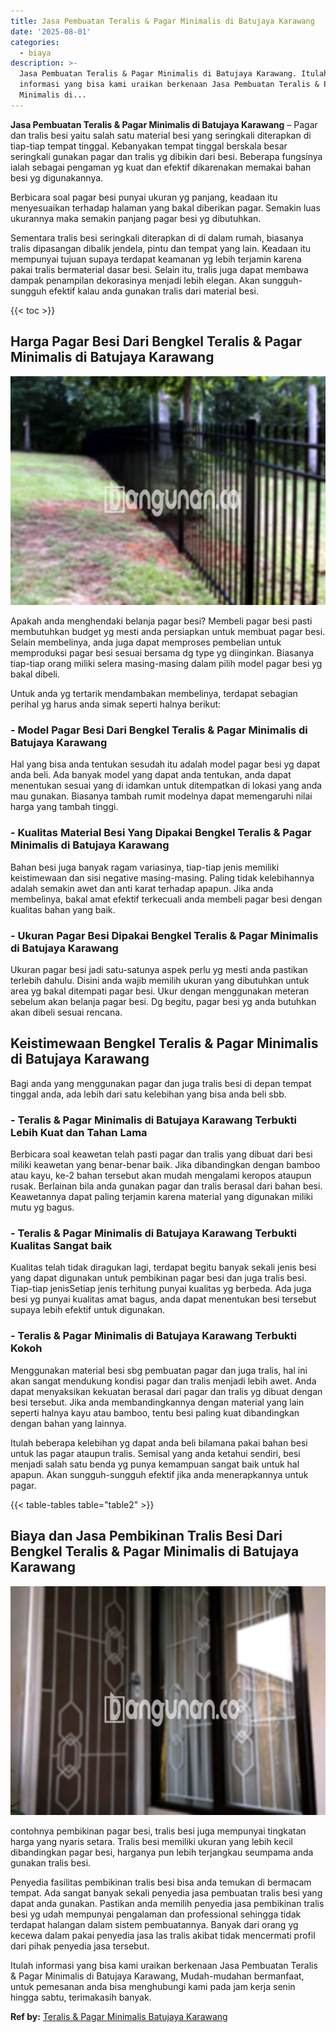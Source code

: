 ```yaml
---
title: Jasa Pembuatan Teralis & Pagar Minimalis di Batujaya Karawang
date: '2025-08-01'
categories:
  - biaya
description: >-
  Jasa Pembuatan Teralis & Pagar Minimalis di Batujaya Karawang. Itulah
  informasi yang bisa kami uraikan berkenaan Jasa Pembuatan Teralis & Pagar
  Minimalis di...
---
```


**Jasa Pembuatan Teralis & Pagar Minimalis di Batujaya Karawang** – Pagar dan tralis besi yaitu salah satu material besi yang seringkali diterapkan di tiap-tiap tempat tinggal. Kebanyakan tempat tinggal berskala besar seringkali gunakan pagar dan tralis yg dibikin dari besi. Beberapa fungsinya ialah sebagai pengaman yg kuat dan efektif dikarenakan memakai bahan besi yg digunakannya.

Berbicara soal pagar besi punyai ukuran yg panjang, keadaan itu menyesuaikan terhadap halaman yang bakal diberikan pagar. Semakin luas ukurannya maka semakin panjang pagar besi yg dibutuhkan.

Sementara tralis besi seringkali diterapkan di di dalam rumah, biasanya tralis dipasangan dibalik jendela, pintu dan tempat yang lain. Keadaan itu mempunyai tujuan supaya terdapat keamanan yg lebih terjamin karena pakai tralis bermaterial dasar besi. Selain itu, tralis juga dapat membawa dampak penampilan dekorasinya menjadi lebih elegan. Akan sungguh-sungguh efektif kalau anda gunakan tralis dari material besi.

{{< toc >}}

## Harga Pagar Besi Dari Bengkel Teralis & Pagar Minimalis di Batujaya Karawang

![Jasa Pembuatan Teralis & Pagar Minimalis di Batujaya Karawang](/images/pagar-minimalis-murah-57.png)

Apakah anda menghendaki belanja pagar besi? Membeli pagar besi pasti membutuhkan budget yg mesti anda persiapkan untuk membuat pagar besi. Selain membelinya, anda juga dapat memproses pembelian untuk memproduksi pagar besi sesuai bersama dg type yg diinginkan. Biasanya tiap-tiap orang miliki selera masing-masing dalam pilih model pagar besi yg bakal dibeli.

Untuk anda yg tertarik mendambakan membelinya, terdapat sebagian perihal yg harus anda simak seperti halnya berikut:
### \- Model Pagar Besi Dari Bengkel Teralis & Pagar Minimalis di Batujaya Karawang

Hal yang bisa anda tentukan sesudah itu adalah model pagar besi yg dapat anda beli. Ada banyak model yang dapat anda tentukan, anda dapat menentukan sesuai yang di idamkan untuk ditempatkan di lokasi yang anda mau gunakan. Biasanya tambah rumit modelnya dapat memengaruhi nilai harga yang tambah tinggi.

### \- Kualitas Material Besi Yang Dipakai Bengkel Teralis & Pagar Minimalis di Batujaya Karawang

Bahan besi juga banyak ragam variasinya, tiap-tiap jenis memiliki keistimewaan dan sisi negative masing-masing. Paling tidak kelebihannya adalah semakin awet dan anti karat terhadap apapun. Jika anda membelinya, bakal amat efektif terkecuali anda membeli pagar besi dengan kualitas bahan yang baik.

### \- Ukuran Pagar Besi Dipakai Bengkel Teralis & Pagar Minimalis di Batujaya Karawang

Ukuran pagar besi jadi satu-satunya aspek perlu yg mesti anda pastikan terlebih dahulu. Disini anda wajib memilih ukuran yang dibutuhkan untuk area yg bakal ditempati pagar besi. Ukur dengan menggunakan meteran sebelum akan belanja pagar besi. Dg begitu, pagar besi yg anda butuhkan akan dibeli sesuai rencana.

## Keistimewaan Bengkel Teralis & Pagar Minimalis di Batujaya Karawang

Bagi anda yang menggunakan pagar dan juga tralis besi di depan tempat tinggal anda, ada lebih dari satu kelebihan yang bisa anda beli sbb.

### \- Teralis & Pagar Minimalis di Batujaya Karawang Terbukti Lebih Kuat dan Tahan Lama

Berbicara soal keawetan telah pasti pagar dan tralis yang dibuat dari besi miliki keawetan yang benar-benar baik. Jika dibandingkan dengan bamboo atau kayu, ke-2 bahan tersebut akan mudah mengalami keropos ataupun rusak. Berlainan bila anda gunakan pagar dan tralis berasal dari bahan besi. Keawetannya dapat paling terjamin karena material yang digunakan miliki mutu yg bagus.

### \- Teralis & Pagar Minimalis di Batujaya Karawang Terbukti Kualitas Sangat baik

Kualitas telah tidak diragukan lagi, terdapat begitu banyak sekali jenis besi yang dapat digunakan untuk pembikinan pagar besi dan juga tralis besi. Tiap-tiap jenisSetiap jenis terhitung punyai kualitas yg berbeda. Ada juga besi yg punyai kualitas amat bagus, anda dapat menentukan besi tersebut supaya lebih efektif untuk digunakan.

### \- Teralis & Pagar Minimalis di Batujaya Karawang Terbukti Kokoh

Menggunakan material besi sbg pembuatan pagar dan juga tralis, hal ini akan sangat mendukung kondisi pagar dan tralis menjadi lebih awet. Anda dapat menyaksikan kekuatan berasal dari pagar dan tralis yg dibuat dengan besi tersebut. Jika anda membandingkannya dengan material yang lain seperti halnya kayu atau bamboo, tentu besi paling kuat dibandingkan dengan bahan yang lainnya.

Itulah beberapa kelebihan yg dapat anda beli bilamana pakai bahan besi untuk las pagar ataupun tralis. Semisal yang anda ketahui sendiri, besi menjadi salah satu benda yg punya kemampuan sangat baik untuk hal apapun. Akan sungguh-sungguh efektif jika anda menerapkannya untuk pagar.

{{< table-tables table="table2" >}}

## Biaya dan Jasa Pembikinan Tralis Besi Dari Bengkel Teralis & Pagar Minimalis di Batujaya Karawang

![Jasa Pembuatan Teralis & Pagar Minimalis di Batujaya Karawang](/images/teralis-minimalis-murah-25.png)

contohnya pembikinan pagar besi, tralis besi juga mempunyai tingkatan harga yang nyaris setara. Tralis besi memiliki ukuran yang lebih kecil dibandingkan pagar besi, harganya pun lebih terjangkau seumpama anda gunakan tralis besi.

Penyedia fasilitas pembikinan tralis besi bisa anda temukan di bermacam tempat. Ada sangat banyak sekali penyedia jasa pembuatan tralis besi yang dapat anda gunakan. Pastikan anda memilih penyedia jasa pembikinan tralis besi yg udah mempunyai pengalaman dan professional sehingga tidak terdapat halangan dalam sistem pembuatannya. Banyak dari orang yg kecewa dalam pakai penyedia jasa las tralis akibat tidak mencermati profil dari pihak penyedia jasa tersebut.

Itulah informasi yang bisa kami uraikan berkenaan Jasa Pembuatan Teralis & Pagar Minimalis di Batujaya Karawang, Mudah-mudahan bermanfaat, untuk pemesanan anda bisa menghubungi kami pada jam kerja senin hingga sabtu, terimakasih banyak.

**Ref by:** [Teralis & Pagar Minimalis Batujaya Karawang](https://id.wikipedia.org/wiki/Teralis)
